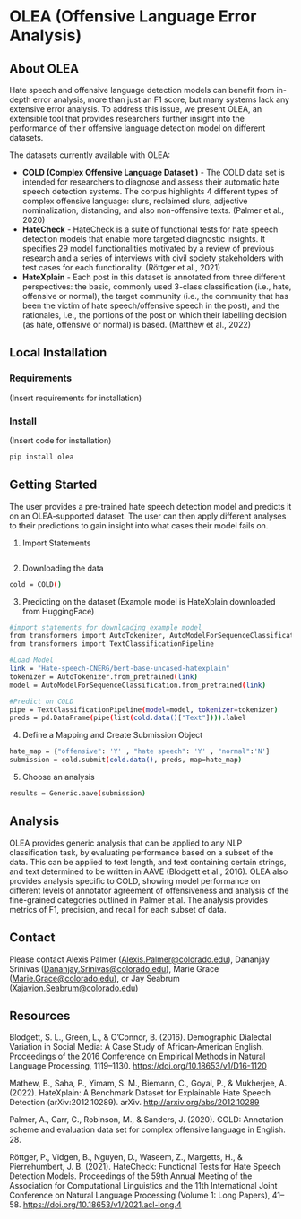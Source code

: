 # OLEA (Offensive Language Error Analysis)

## About OLEA
Hate speech and offensive language detection models can benefit from in-depth error analysis, more than just an F1 score, but many systems lack any extensive error analysis. To address this issue, we present OLEA, an extensible tool that provides researchers further insight into the performance of their offensive language detection model on different datasets. 

The datasets currently available with OLEA:

- **COLD (Complex Offensive Language Dataset )** - The COLD data set is intended for researchers to diagnose and assess their automatic hate speech detection systems. The corpus highlights 4 different types of complex offensive language: slurs, reclaimed slurs, adjective nominalization, distancing, and also non-offensive texts. (Palmer et al., 2020)
- **HateCheck** - HateCheck is a suite of functional tests for hate speech detection models that enable more targeted diagnostic insights. It specifies 29 model functionalities motivated by a review of previous research and a series of interviews with civil society stakeholders with test cases for each functionality. (Röttger et al., 2021)
- **HateXplain** - Each post in this dataset is annotated from three different perspectives: the basic, commonly used 3-class classification (i.e., hate, offensive or normal), the target community (i.e., the community that has been the victim of hate speech/offensive speech in the post), and the rationales, i.e., the portions of the post on which their labelling decision (as hate, offensive or normal) is based. (Matthew et al., 2022)

## Local Installation
### Requirements
(Insert requirements for installation)

### Install
(Insert code for installation)
```sh
pip install olea
```


## Getting Started
The user provides a pre-trained hate speech detection model and predicts it on an OLEA-supported dataset. The user can then apply different analyses to their predictions to gain insight into what cases their model fails on. 

1. Import Statements
```sh

```
2. Downloading the data
```sh
cold = COLD()
```
3. Predicting on the dataset (Example model is HateXplain downloaded from HuggingFace)
```sh
#import statements for downloading example model
from transformers import AutoTokenizer, AutoModelForSequenceClassification
from transformers import TextClassificationPipeline
```
```sh
#Load Model
link = "Hate-speech-CNERG/bert-base-uncased-hatexplain"
tokenizer = AutoTokenizer.from_pretrained(link)
model = AutoModelForSequenceClassification.from_pretrained(link)
```
```sh
#Predict on COLD
pipe = TextClassificationPipeline(model=model, tokenizer=tokenizer)
preds = pd.DataFrame(pipe(list(cold.data()["Text"]))).label
```
4. Define a Mapping and Create Submission Object
```sh
hate_map = {"offensive": 'Y' , "hate speech": 'Y' , "normal":'N'}
submission = cold.submit(cold.data(), preds, map=hate_map)
```
5. Choose an analysis 
```sh
results = Generic.aave(submission)
```

## Analysis
OLEA provides generic analysis that can be applied to any NLP classification task, by evaluating performance based on a subset of the data. This can be applied to text length, and text containing certain strings, and text determined to be written in AAVE (Blodgett et al., 2016). OLEA also provides analysis specific to COLD, showing model performance on different levels of annotator agreement of offensiveness and analysis of the fine-grained categories outlined in Palmer et al. The analysis provides metrics of F1, precision, and recall for each subset of data. 


## Contact
Please contact Alexis Palmer (Alexis.Palmer@colorado.edu), Dananjay Srinivas (Dananjay.Srinivas@colorado.edu), Marie Grace (Marie.Grace@colorado.edu), or Jay Seabrum (Xajavion.Seabrum@colorado.edu)

## Resources

Blodgett, S. L., Green, L., & O’Connor, B. (2016). Demographic Dialectal Variation in Social Media: A Case Study of African-American English. Proceedings of the 2016 Conference on Empirical Methods in Natural Language Processing, 1119–1130. https://doi.org/10.18653/v1/D16-1120

Mathew, B., Saha, P., Yimam, S. M., Biemann, C., Goyal, P., & Mukherjee, A. (2022). HateXplain: A Benchmark Dataset for Explainable Hate Speech Detection (arXiv:2012.10289). arXiv. http://arxiv.org/abs/2012.10289

Palmer, A., Carr, C., Robinson, M., & Sanders, J. (2020). COLD: Annotation scheme and evaluation data set for complex oﬀensive language in English. 28.

Röttger, P., Vidgen, B., Nguyen, D., Waseem, Z., Margetts, H., & Pierrehumbert, J. B. (2021). HateCheck: Functional Tests for Hate Speech Detection Models. Proceedings of the 59th Annual Meeting of the Association for Computational Linguistics and the 11th International Joint Conference on Natural Language Processing (Volume 1: Long Papers), 41–58. https://doi.org/10.18653/v1/2021.acl-long.4
